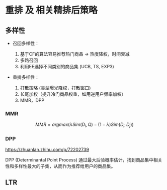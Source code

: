 # 重排 及 相关精排后策略

## 多样性

- 召回多样性：
  1. 基于CF的算法容易推荐热门商品 -> 热度降权，时间衰减
  2. 多路召回
  3. 利用EE选择不同类别的商品集 (UCB, TS, EXP3)

- 重排多样性：
  1. 打散策略 (类型曝光降权，打散窗口)
  2. 长尾加权（提升冷门商品权重，如用逆用户频率加权）
  3. MMR，DPP

### MMR 
$$ MMR = argmax(\lambda Sim(D_i, Q) - (1-\lambda) Sim(D_i, D_j))$$


### DPP
https://zhuanlan.zhihu.com/p/72202739

DPP (Determinantal Point Process) 通过最大后验概率估计，找到商品集中相关性和多样性最大的子集，从而作为推荐给用户的商品集。


## LTR

